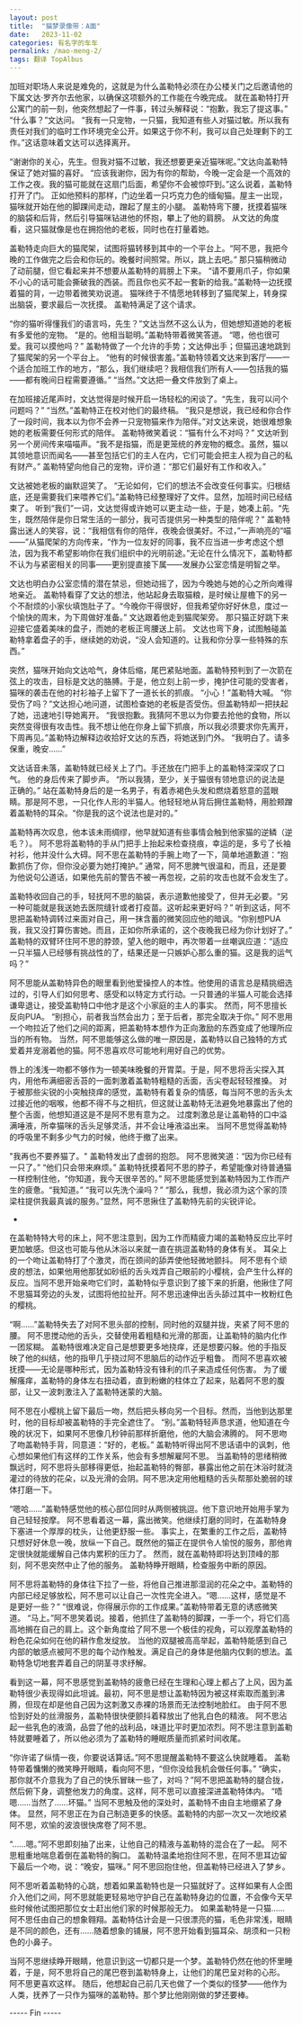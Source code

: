 ```yaml
---
layout: post
title:  "猫梦录像带：A面"
date:   2023-11-02
categories: 有名字的车车
permalink: /mao-meng-2/
tags: 翻译 TopAlbus
---
```



加班对职场人来说是难免的，这就是为什么盖勒特必须在办公楼关门之后邀请他的下属文达·罗齐尔去他家，以确保这项额外的工作能在今晚完成。
就在盖勒特打开公寓门的前一刻，他突然想起了一件事，转过头解释说：“抱歉，我忘了提这事。”
“什么事？”文达问。
“我有一只宠物，一只猫，我知道有些人对猫过敏。所以我有责任对我们的临时工作环境完全公开。如果这于你不利，我可以自己处理剩下的工作。”这话意味着文达可以选择离开。

“谢谢你的关心，先生。但我对猫不过敏，我还想要更亲近猫咪呢。”文达向盖勒特保证了她对猫的喜好。
“应该我谢你，因为有你的帮助，今晚一定会是一个高效的工作之夜。我的猫可能就在这扇门后面，希望你不会被惊吓到。”这么说着，盖勒特打开了门。
正如他预料的那样，门边坐着一只巧克力色的缅甸猫。屋主一出现，猫咪就开始在他的脚踝间走动，蹭起了屋主的小腿。
盖勒特弯下腰，抚摸着猫咪的脑袋和后背，然后引导猫咪钻进他的怀抱，攀上了他的肩膀。
从文达的角度看，这只猫就像是也在拥抱他的老板，同时也在打量着她。

盖勒特走向巨大的猫爬架，试图将猫转移到其中的一个平台上。“阿不思，我把今晚的工作做完之后会和你玩的。晚餐时间照常。所以，跳上去吧。”
那只猫稍微动了动前腿，但它看起来并不想要从盖勒特的肩膀上下来。
“请不要用爪子，你如果不小心的话可能会撕破我的西装。而且你也买不起一套新的给我。”盖勒特一边抚摸着猫的背，一边带着微笑劝说道。
猫咪终于不情愿地转移到了猫爬架上，转身探出脑袋，要求最后一次抚摸。
盖勒特满足了这个请求。

“你的猫听得懂我们的语言吗，先生？”文达当然不这么认为，但她想知道她的老板有多爱他的宠物。
“是的。他相当聪明。”盖勒特带着微笑答道。
“嗯，他也很可爱。我可以摸他吗？”
盖勒特做了一个允许的手势；文达伸出手；但猫迅速地跳到了猫爬架的另一个平台上。
“他有的时候很害羞。”盖勒特领着文达来到客厅——一个适合加班工作的地方，“那么，我们继续吧？我相信我们所有人——包括我的猫——都有晚间日程需要遵循。”
“当然。”文达把一叠文件放到了桌上。

在加班接近尾声时，文达觉得是时候开启一场轻松的闲谈了。“先生，我可以问个问题吗？”
“当然。”盖勒特正在校对他们的最终稿。
“我只是想说，我已经和你合作了一段时间，我本以为你不会养一只宠物猫来作为陪伴。”对文达来说，她很难想象她的老板需要任何形式的陪伴。
盖勒特微笑着说：“猫有什么不对吗？”
文达听到另一个房间传来喵喵声。“我不是指猫，而是更笼统的养宠物的概念。虽然，猫以其领地意识而闻名——甚至包括它们的主人在内，它们可能会把主人视为自己的私有财产。”
盖勒特望向他自己的宠物，评价道：“那它们最好有工作和收入。”

文达被她老板的幽默逗笑了。
“无论如何，它们的想法不会改变任何事实。归根结底，还是需要我们来喂养它们。”盖勒特已经整理好了文件。显然，加班时间已经结束了。
听到“我们”一词，文达觉得或许她可以更主动一些，于是，她凑上前。“先生，既然陪伴是你日常生活的一部分，我可否提供另一种类型的陪伴呢？”
盖勒特露出迷人的笑容，说：“我相信有你的陪伴，夜晚会很美好。不过，”一声响亮的“喵——”从猫爬架的方向传来，“作为一位友好的同事，我不应当进一步考虑这个想法，因为我不希望影响你在我们组织中的光明前途。”无论在什么情况下，盖勒特都不认为与紧密相关的同事——更别提直接下属——发展办公室恋情是明智之举。

文达也明白办公室恋情的潜在禁忌，但她动摇了，因为今晚她与她的心之所向难得地亲近。
盖勒特看穿了文达的想法，他站起身去取猫粮，是时候让屋檐下的另一个不耐烦的小家伙填饱肚子了。“今晚你干得很好，但我希望你好好休息，度过一个愉快的周末，为下周做好准备。”
文达跟着他走到猫爬架旁。
那只猫正好跳下来迎接它盛着美味的盘子，而她的老板正弯腰送上前。
文达也弯下身，试图触碰盖勒特拿着盘子的手，继续她的劝说，“没人会知道的。让我和你分享一些特殊的东西。”

突然，猫咪开始向文达哈气，身体后缩，尾巴紧贴地面。盖勒特预判到了一次箭在弦上的攻击，目标是文达的胳膊。于是，他立刻上前一步，掩护住可能的受害者，猫咪的袭击在他的衬衫袖子上留下了一道长长的抓痕。
“小心！”盖勒特大喊。
“你受伤了吗？”文达担心地问道，试图检查她的老板是否受伤。但盖勒特却一把扶起了她，迅速地引导她离开。
“我很抱歉。我猜阿不思以为你要去抢他的食物，所以突然变得很有攻击性。我不想让他在你身上留下抓痕，所以我必须要求你先离开，下周再见。”盖勒特边解释边收拾好文达的东西，将她送到门外。
“我明白了。请多保重，晚安……”

文达话音未落，盖勒特就已经关上了门。手还放在门把手上的盖勒特深深叹了口气。
他的身后传来了脚步声。
“所以我猜，至少，关于猫很有领地意识的说法是正确的。”
站在盖勒特身后的是一名男子，有着赤褐色头发和燃烧着怒意的蓝眼睛。那是阿不思，一只化作人形的半猫人。他轻轻地从背后拥住盖勒特，用脸颊蹭着盖勒特的耳朵。“你是我的这个说法也是对的。”

盖勒特再次叹息，他本该未雨绸缪，他早就知道有些事情会触到他家猫的逆鳞（逆毛？）。
阿不思将盖勒特的手从门把手上抬起来检查挠痕，幸运的是，多亏了长袖衬衫，他并没什么大碍。阿不思在盖勒特的手腕上吻了一下，简单地道歉道：“抱歉抓伤了你，但你没必要为她打掩护。”
通常，阿不思脾气很温和，而且，还是要为他说句公道话，如果他先前的警告不被一再忽视，之前的攻击也就不会发生了。

盖勒特收回自己的手，轻抚阿不思的脑袋，表示道歉他接受了，但并无必要。“另一种可能就是我送她去医院缝针或者打疫苗。这听起来更好吗？”
听到这话，阿不思把盖勒特调转过来面对自己，用一抹含蓄的微笑回应他的暗讽。“你别想PUA我，我又没打算伤害她。而且，正如你所承诺的，这个夜晚我已经为你计划好了。”
盖勒特的双臂环住阿不思的脖颈，望入他的眼中，再次带着一丝嘲讽应道：“适应一只半猫人已经够有挑战性的了，结果还是一只嫉妒心那么重的猫。这是我的运气吗？”

阿不思能从盖勒特异色的眼里看到他爱操控人的本性。他使用的语言总是精挑细选过的，引导人们如何思考、感受和以特定方式行动。一只普通的半猫人可能会选择谦卑退让，接受盖勒特口中他才是这个小家庭的主人的事实。
然而，阿不思擅长反向PUA。
“别担心，前者我当然会出力；至于后者，那完全取决于你。”
阿不思用一个吻拉近了他们之间的距离，把盖勒特本想作为正向激励的东西变成了他理所应当的所有物。
当然，阿不思能够这么做的唯一原因是，盖勒特以自己独特的方式爱着并宠溺着他的猫。阿不思喜欢尽可能地利用好自己的优势。

唇上的浅浅一吻都不够作为一顿美味晚餐的开胃菜。于是，阿不思将舌尖探入其内，用他布满细密舌苔的一面刺激着盖勒特粗糙的舌面，舌尖卷起轻轻推搡。
对于被那些尖锐的小突触挠痒的感觉，盖勒特有着复杂的情感，每当阿不思的舌头太过接近他的咽喉，他都不得不与之相抗，但这就让盖勒特无法避免地暴露出了他的整个舌面，他想知道这是不是阿不思有意为之。
过度刺激总是让盖勒特的口中溢满唾液，所幸猫咪的舌头足够灵活，并不会让唾液溢出来。
当阿不思觉得盖勒特的呼吸里不剩多少气力的时候，他终于撤了出来。

"我再也不要养猫了。" 盖勒特发出了虚弱的抱怨。
阿不思微笑道：“因为你已经有一只了。”
“他们只会带来麻烦。” 盖勒特抚摸着阿不思的脖子，希望能像对待普通猫一样控制住他，“你知道，我今天很辛苦的。”
阿不思能感觉到盖勒特因为工作而产生的疲惫。“我知道。”
“我可以先洗个澡吗？”
“那么，我想，我必须为这个家的顶梁柱提供我最真诚的服务。”显然，阿不思揪住了盖勒特先前的尖锐评论。

*

在盖勒特特大号的床上，阿不思注意到，因为工作而精疲力竭的盖勒特反应比平时更加敏感。但这也可能与他从沐浴以来就一直在挑逗盖勒特的身体有关。
耳朵上的一个吻让盖勒特打了个激灵，而在颈间的舔弄使他轻微地颤抖。
阿不思有个顽皮的想法，如果他用他那犹如砂纸的舌头戏弄自己眼前的小樱桃，会产生什么样的反应。当阿不思开始亲吻它们时，盖勒特似乎意识到了接下来的折磨，他揪住了阿不思猫耳旁边的头发，试图将他拉扯开。阿不思迅速伸出舌头舔过其中一枚粉红色的樱桃。

“啊……”盖勒特失去了对阿不思头部的控制，同时他的双腿并拢，夹紧了阿不思的腰。
阿不思搅动他的舌头，交替使用着粗糙和光滑的那面，让盖勒特的脑内化作一团浆糊。
盖勒特很难决定自己是想要更多地挠痒，还是想要闪躲。他的手指反映了他的纠结，他的指甲几乎挠过阿不思脑后的动作近乎粗鲁。
而阿不思喜欢被抚摸——无论是哪种形式，因为盖勒特没有锋利的爪子来造成任何伤害。
为了缓解瘙痒，盖勒特的身体左右扭动着，直到粉嫩的柱体立了起来，贴着阿不思的腹部，让又一波刺激注入了盖勒特迷蒙的大脑。

阿不思在小樱桃上留下最后一吻，然后把头移向另一个目标。然而，当他到达那里时，他的目标却被盖勒特的手完全遮住了。
“别。”盖勒特轻声恳求道，他知道在今晚的状况下，如果阿不思像几秒钟前那样折磨他，他的大脑会沸腾的。
阿不思吻了吻盖勒特手背，同意道：“好的，老板。”
盖勒特听得出阿不思话语中的讽刺，他心想如果他们有这样的工作关系，他会有多想解雇阿不思。
当盖勒特的思绪稍微飘远时，阿不思将头部移得更低，抬起盖勒特的臀部，暴露出他之前在沐浴时就浇灌过的待放的花朵，以及光滑的会阴。阿不思决定用他粗糙的舌头帮那处脆弱的球体打磨一下。

“嗯哈……”盖勒特感觉他的核心部位同时从两侧被挑逗。他下意识地开始用手掌为自己轻轻按摩。
阿不思看着这一幕，露出微笑。他继续打磨的同时，在盖勒特身下塞进一个厚厚的枕头，让他更舒服一些。
事实上，在繁重的工作之后，盖勒特只想好好休息一晚，放纵一下自己。既然他的猫正在提供令人愉悦的服务，那他肯定很快就能缓解自己体内累积的压力了。
然而，就在盖勒特即将达到顶峰的那刻，阿不思突然中止了他的服务。
盖勒特睁开眼睛，检查服务中断的原因。

阿不思将盖勒特的身体往下拉了一些，将他自己推进那湿润的花朵之中。盖勒特的内部已经足够放松，阿不思可以让自己一次性完全进入。“嗯……这样，感觉是不是更好一些？”
“很难说，你得展示你的工作成果。”盖勒特带着无意的诱惑微笑道。
“马上。”阿不思笑着说。接着，他抓住了盖勒特的脚踝，一手一个，将它们高高地搁在自己的肩上。这个新角度给了阿不思一个极佳的视角，可以观摩盖勒特的粉色花朵如何在他的耕作愈发绽放。
当他的双腿被高高举起，盖勒特能感到自己内部的敏感点被阿不思的每个动作触发。满足自己的身体是他脑内仅剩的想法。盖勒特急切地套弄着自己的阴茎寻求纾解。

看到这一幕，阿不思感觉到盖勒特的疲惫已经在生理和心理上都占了上风，因为盖勒特很少表现得如此坦诚。最初，阿不思是想让盖勒特因为被这样索取而羞到沸腾，但现在却是他自己因为这刺激又赤裸的场景而无法控制地脸红。
由于阿不思恰到好处的丝滑服务，盖勒特很快便颤抖着释放出了他乳白色的精液。
阿不思沾起一些乳色的液滴，品尝了他的战利品，味道比平时更加浓烈。阿不思注意到盖勒特就要睡着了，所以他必须为了盖勒特的睡眠质量而抓紧时间收尾。

“你许诺了纵情一夜，你要说话算话。”阿不思提醒盖勒特不要这么快就睡着。
盖勒特带着慵懒的微笑睁开眼睛，看向阿不思，“但你没给我机会做任何事。”
“确实，那你就不介意我为了自己的快乐冒昧一些了，对吗？”阿不思把盖勒特的腿合拢，然后俯下身，调整他发力的角度。这样，阿不思可以直接深进盖勒特体内。
“唔嗯……当然了……坏猫。” 当阿不思触及他的深处时，盖勒特不由自主地绷紧了身体。
显然，阿不思正在为自己制造更多的快感。盖勒特的内部一次又一次地绞紧阿不思，欢愉的波浪很快席卷了阿不思。

“……嗯。”阿不思即刻抽了出来，让他自己的精液与盖勒特的混合在了一起。
阿不思粗重地喘息着倒在盖勒特的胸口。
盖勒特温柔地抱住阿不思，在阿不思耳边留下最后一个吻，说：“晚安，猫咪。”
阿不思回抱住他，但盖勒特已经进入了梦乡。

阿不思听着盖勒特的心跳，想着如果盖勒特也是一只猫就好了。这样如果有人企图介入他们之间，阿不思就能更轻易地守护自己在盖勒特身边的位置，不会像今天早些时候他试图把那位女士赶出他们家的时候那般无力。
如果盖勒特是一只猫……阿不思任由自己的想象翱翔。盖勒特估计会是一只很漂亮的猫，毛色非常浅，眼睛是不同的颜色，还有……随着想象的铺展，阿不思开始看到猫耳朵、胡须和一只粉色的小鼻子。

当阿不思继续睁开眼睛，他意识到这一切都只是一个梦。盖勒特仍然在他的怀里睡着，于是，阿不思将自己的尾巴卷到盖勒特身上，让他们的尾巴呈对称的心形。
阿不思更喜欢这样。
随后，他想起自己前几天也做了一个类似的怪梦——他作为人类，抚养了一只作为猫咪的盖勒特。那个梦比他刚刚做的梦还要棒。



----- Fin -----


